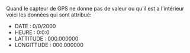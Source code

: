 Quand le capteur de GPS ne donne pas de valeur ou qu'il est a l'intérieur voici les données qui sont attribué: 
  - DATE : 0/0/2000
  - HEURE : 0:0:0
  - LATTITUDE : 000.000000
  - LONGITTUDE : 000.000000
  
